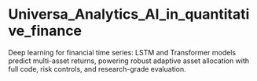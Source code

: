 # Universa_Analytics_AI_in_quantitative_finance
Deep learning for financial time series: LSTM and Transformer models predict multi-asset returns, powering robust adaptive asset allocation with full code, risk controls, and research-grade evaluation.
